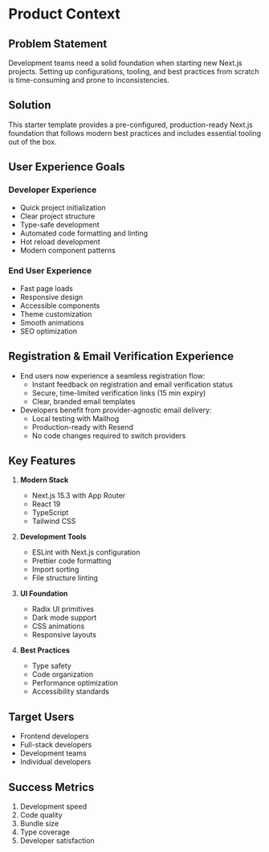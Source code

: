 # Product Context

## Problem Statement

Development teams need a solid foundation when starting new Next.js projects. Setting up configurations, tooling, and best practices from scratch is time-consuming and prone to inconsistencies.

## Solution

This starter template provides a pre-configured, production-ready Next.js foundation that follows modern best practices and includes essential tooling out of the box.

## User Experience Goals

### Developer Experience

- Quick project initialization
- Clear project structure
- Type-safe development
- Automated code formatting and linting
- Hot reload development
- Modern component patterns

### End User Experience

- Fast page loads
- Responsive design
- Accessible components
- Theme customization
- Smooth animations
- SEO optimization

## Registration & Email Verification Experience

- End users now experience a seamless registration flow:
  - Instant feedback on registration and email verification status
  - Secure, time-limited verification links (15 min expiry)
  - Clear, branded email templates
- Developers benefit from provider-agnostic email delivery:
  - Local testing with Mailhog
  - Production-ready with Resend
  - No code changes required to switch providers

## Key Features

1. **Modern Stack**

   - Next.js 15.3 with App Router
   - React 19
   - TypeScript
   - Tailwind CSS

2. **Development Tools**

   - ESLint with Next.js configuration
   - Prettier code formatting
   - Import sorting
   - File structure linting

3. **UI Foundation**

   - Radix UI primitives
   - Dark mode support
   - CSS animations
   - Responsive layouts

4. **Best Practices**
   - Type safety
   - Code organization
   - Performance optimization
   - Accessibility standards

## Target Users

- Frontend developers
- Full-stack developers
- Development teams
- Individual developers

## Success Metrics

1. Development speed
2. Code quality
3. Bundle size
4. Type coverage
5. Developer satisfaction
